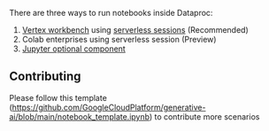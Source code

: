 There are three ways to run notebooks inside Dataproc:
1. [Vertex workbench](https://cloud.google.com/vertex-ai/docs/workbench/instances/create-dataproc-enabled) using [serverless sessions](https://cloud.google.com/dataproc-serverless/docs/quickstarts/jupyterlab-sessions) (Recommended)
2. Colab enterprises using serverless session (Preview)
3. [Jupyter optional component](https://cloud.google.com/dataproc/docs/concepts/components/jupyter)

## Contributing
Please follow this template (https://github.com/GoogleCloudPlatform/generative-ai/blob/main/notebook_template.ipynb) to contribute more scenarios
